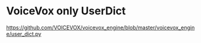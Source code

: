 # VoiceVox only UserDict
https://github.com/VOICEVOX/voicevox_engine/blob/master/voicevox_engine/user_dict.py